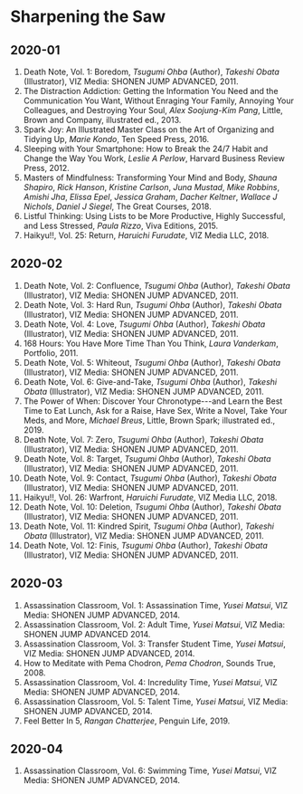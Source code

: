 # Sharpening the Saw

## 2020-01
1. Death Note, Vol. 1: Boredom, _Tsugumi Ohba_ (Author), _Takeshi Obata_ (Illustrator), VIZ Media: SHONEN JUMP ADVANCED, 2011.
1. The Distraction Addiction: Getting the Information You Need and the Communication You Want, Without Enraging Your Family, Annoying Your Colleagues, and Destroying Your Soul, _Alex Soojung-Kim Pang_, Little, Brown and Company, illustrated ed., 2013. 
1. Spark Joy: An Illustrated Master Class on the Art of Organizing and Tidying Up, _Marie Kondo_, Ten Speed Press, 2016.
1. Sleeping with Your Smartphone: How to Break the 24/7 Habit and Change the Way You Work, _Leslie A Perlow_, Harvard Business Review Press, 2012.
1. Masters of Mindfulness: Transforming Your Mind and Body, _Shauna Shapiro_, _Rick Hanson_, _Kristine Carlson_, _Juna Mustad_, _Mike Robbins_, _Amishi Jha_, _Elissa Epel_, _Jessica Graham_, _Dacher Keltner_, _Wallace J Nichols_, _Daniel J Siegel_, The Great Courses, 2018.
1. Listful Thinking: Using Lists to be More Productive, Highly Successful, and Less Stressed, _Paula Rizzo_, Viva Editions, 2015.
1. Haikyu!!, Vol. 25: Return, _Haruichi Furudate_, VIZ Media LLC, 2018.

## 2020-02
1. Death Note, Vol. 2: Confluence, _Tsugumi Ohba_ (Author), _Takeshi Obata_ (Illustrator), VIZ Media: SHONEN JUMP ADVANCED, 2011.
1. Death Note, Vol. 3: Hard Run, _Tsugumi Ohba_ (Author), _Takeshi Obata_ (Illustrator), VIZ Media: SHONEN JUMP ADVANCED, 2011.
1. Death Note, Vol. 4: Love, _Tsugumi Ohba_ (Author), _Takeshi Obata_ (Illustrator), VIZ Media: SHONEN JUMP ADVANCED, 2011.
1. 168 Hours: You Have More Time Than You Think, _Laura Vanderkam_, Portfolio, 2011.
1. Death Note, Vol. 5: Whiteout, _Tsugumi Ohba_ (Author), _Takeshi Obata_ (Illustrator), VIZ Media: SHONEN JUMP ADVANCED, 2011.
1. Death Note, Vol. 6: Give-and-Take, _Tsugumi Ohba_ (Author), _Takeshi Obata_ (Illustrator), VIZ Media: SHONEN JUMP ADVANCED, 2011.
1. The Power of When: Discover Your Chronotype---and Learn the Best Time to Eat Lunch, Ask for a Raise, Have Sex, Write a Novel, Take Your Meds, and More, _Michael Breus_,  Little, Brown Spark; illustrated ed., 2019.
1. Death Note, Vol. 7: Zero, _Tsugumi Ohba_ (Author), _Takeshi Obata_ (Illustrator), VIZ Media: SHONEN JUMP ADVANCED, 2011.
1. Death Note, Vol. 8: Target, _Tsugumi Ohba_ (Author), _Takeshi Obata_ (Illustrator), VIZ Media: SHONEN JUMP ADVANCED, 2011.
1. Death Note, Vol. 9: Contact, _Tsugumi Ohba_ (Author), _Takeshi Obata_ (Illustrator), VIZ Media: SHONEN JUMP ADVANCED, 2011.
1. Haikyu!!, Vol. 26: Warfront, _Haruichi Furudate_, VIZ Media LLC, 2018.
1. Death Note, Vol. 10: Deletion, _Tsugumi Ohba_ (Author), _Takeshi Obata_ (Illustrator), VIZ Media: SHONEN JUMP ADVANCED, 2011.
1. Death Note, Vol. 11: Kindred Spirit, _Tsugumi Ohba_ (Author), _Takeshi Obata_ (Illustrator), VIZ Media: SHONEN JUMP ADVANCED, 2011.
1. Death Note, Vol. 12: Finis, _Tsugumi Ohba_ (Author), _Takeshi Obata_ (Illustrator), VIZ Media: SHONEN JUMP ADVANCED, 2011.

## 2020-03
1. Assassination Classroom, Vol. 1: Assassination Time, _Yusei Matsui_, VIZ Media: SHONEN JUMP ADVANCED, 2014.
1. Assassination Classroom, Vol. 2: Adult Time, _Yusei Matsui_, VIZ Media: SHONEN JUMP ADVANCED 2014.
1. Assassination Classroom, Vol. 3: Transfer Student Time, _Yusei Matsui_, VIZ Media: SHONEN JUMP ADVANCED, 2014.
1. How to Meditate with Pema Chodron, _Pema Chodron_, Sounds True, 2008.
1. Assassination Classroom, Vol. 4: Incredulity Time, _Yusei Matsui_, VIZ Media: SHONEN JUMP ADVANCED, 2014.
1. Assassination Classroom, Vol. 5: Talent Time, _Yusei Matsui_, VIZ Media: SHONEN JUMP ADVANCED, 2014.
1. Feel Better In 5, _Rangan Chatterjee_, Penguin Life, 2019.

## 2020-04
1. Assassination Classroom, Vol. 6: Swimming Time, _Yusei Matsui_, VIZ Media: SHONEN JUMP ADVANCED, 2014.
